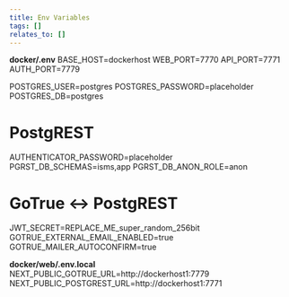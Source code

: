 ```yaml
---
title: Env Variables
tags: []
relates_to: []
---
```


**docker/.env**
BASE_HOST=dockerhost
WEB_PORT=7770
API_PORT=7771
AUTH_PORT=7779

POSTGRES_USER=postgres
POSTGRES_PASSWORD=placeholder
POSTGRES_DB=postgres

# PostgREST 
AUTHENTICATOR_PASSWORD=placeholder
PGRST_DB_SCHEMAS=isms,app
PGRST_DB_ANON_ROLE=anon

# GoTrue <-> PostgREST
JWT_SECRET=REPLACE_ME_super_random_256bit
GOTRUE_EXTERNAL_EMAIL_ENABLED=true
GOTRUE_MAILER_AUTOCONFIRM=true


**docker/web/.env.local**
NEXT_PUBLIC_GOTRUE_URL=http://dockerhost1:7779
NEXT_PUBLIC_POSTGREST_URL=http://dockerhost1:7771